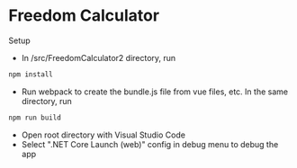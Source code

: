 # Freedom Calculator

Setup
* In /src/FreedomCalculator2 directory, run 
```javascript
npm install
```
* Run webpack to create the bundle.js file from vue files, etc. In the same directory, run 
```javascript
npm run build
```
* Open root directory with Visual Studio Code
* Select ".NET Core Launch (web)" config in debug menu to debug the app